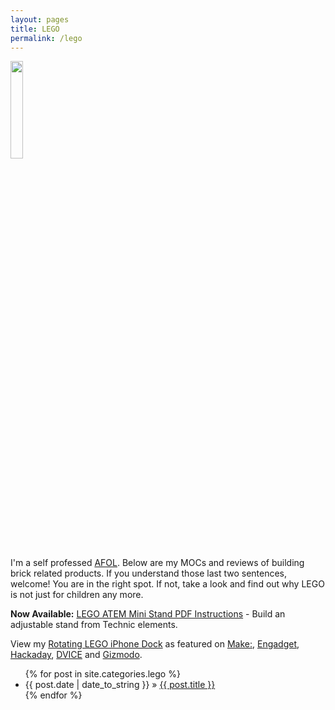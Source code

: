 ```yaml
---
layout: pages
title: LEGO
permalink: /lego
---
```


<img class="category" src="/images/design/lego.svg" width="20%" />

I'm a self professed [AFOL](http://en.wikipedia.org/wiki/AFOL). Below are my MOCs and reviews of building brick related products. If you understand those last two sentences, welcome! You are in the right spot. If not, take a look and find out why LEGO is not just for children any more.

**Now Available:** [LEGO ATEM Mini Stand PDF Instructions](https://www.stevencombs.com/lego-atem-mini-stand) - Build an adjustable stand from Technic elements.

View my [Rotating LEGO iPhone Dock](/get-the-dock) as featured on [Make:](http://makezine.com/2009/09/14/lego-rotating-dock-for-iphoneipod-t/), [Engadget](http://www.engadget.com/2009/09/15/battle-of-the-homebrew-lego-iphone-docks/), [Hackaday](http://hackaday.com/2009/09/09/rotating-iphone-dock-from-legos/), [DVICE](http://www.dvice.com/archives/2009/09/rotating-lego-i.php) and [Gizmodo](http://gizmodo.com/5358067/diy-swivelling-lego-iphone-dock-fulfills-our-weekend-lego-quota).

<ul id="blog-posts" class="posts">
{% for post in site.categories.lego %}
    <li><span>{{ post.date | date_to_string }} &raquo; </span><a href="{{ post.url }}">{{ post.title }}</a></li>
{% endfor %}
</ul>
